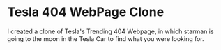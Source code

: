 # Tesla 404 WebPage Clone
I created a clone of Tesla's Trending 404 Webpage, in which starman is going to the moon in the Tesla Car to find what you were looking for.
